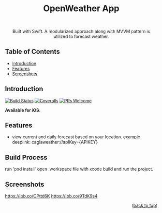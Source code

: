 <h1 align="center"> OpenWeather App </h1> <br>

<p align="center">
  Built with Swift. A modularized approach along with  MVVM pattern is utilized to forecast weather.
</p>


<!-- START doctoc generated TOC please keep comment here to allow auto update -->
<!-- DON'T EDIT THIS SECTION, INSTEAD RE-RUN doctoc TO UPDATE -->
## Table of Contents

- [Introduction](#introduction)
- [Features](#features)
- [Screenshots](#screenshots)


## Introduction

[![Build Status](https://img.shields.io/travis/gitpoint/git-point.svg?style=flat-square)]()
[![Coveralls](https://img.shields.io/coveralls/github/gitpoint/git-point.svg?style=flat-square)]()
[![PRs Welcome](https://img.shields.io/badge/PRs-welcome-brightgreen.svg?style=flat-square)](http://makeapullrequest.com)

**Available for iOS.**

## Features

* view current and daily forecast based on your location.
example deeplink: caglaweather://apiKey={APIKEY}

## Build Process
run 'pod install' 
open .workspace file with xcode
build and run the project.

## Screenshots

https://ibb.co/CPttd6K
https://ibb.co/9TdK9s4

<p align="right">(<a href="#top">back to top</a>)</p>
